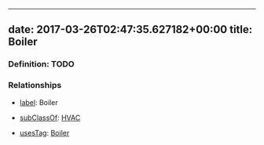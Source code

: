 
---
date: 2017-03-26T02:47:35.627182+00:00
title: Boiler
---
### Definition: TODO

### Relationships

* [label](http://www.w3.org/2000/01/rdf-schema#label): Boiler

* [subClassOf](http://www.w3.org/2000/01/rdf-schema#subClassOf): [HVAC](https://brickschema.org/schema/1.0/Brick#HVAC)

* [usesTag](https://brickschema.org/schema/1.0/BrickFrame#usesTag): [Boiler](https://brickschema.org/schema/1.0/BrickTag#Boiler)
